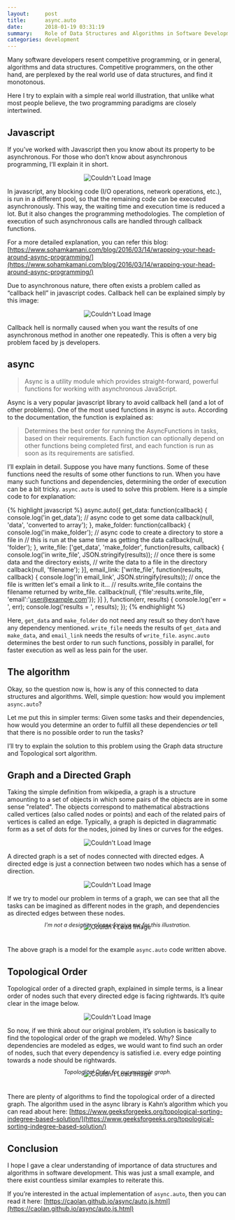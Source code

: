 ```yaml
---
layout:     post
title:      async.auto
date:       2018-01-19 03:31:19
summary:    Role of Data Structures and Algorithms in Software Development.
categories: development
---
```


Many software developers resent competitive programming, or in general, algorithms and data structures. Competitive programmers, on the other hand, are perplexed by the real world use of data structures, and find it monotonous.

Here I try to explain with a simple real world illustration, that unlike what most people believe, the two programming paradigms are closely intertwined.

## Javascript

If you’ve worked with Javascript then you know about its property to be asynchronous. For those who don’t know about asynchronous programming, I’ll explain it in short.

<center><img src="{{ site.baseurl }}/images/js-async.png" alt="Couldn't Load Image" /></center>

In javascript, any blocking code (I/O operations, network operations, etc.), is run in a different pool, so that the remaining code can be executed asynchronously. This way, the waiting time and execution time is reduced a lot. But it also changes the programming methodologies. The completion of execution of such asynchronous calls are handled through callback functions.

For a more detailed explanation, you can refer this blog: [https://www.sohamkamani.com/blog/2016/03/14/wrapping-your-head-around-async-programming/](https://www.sohamkamani.com/blog/2016/03/14/wrapping-your-head-around-async-programming/)


Due to asynchronous nature, there often exists a problem called as “callback hell” in javascript codes. Callback hell can be explained simply by this image:

<center><img src="{{ site.baseurl }}/images/callback-hell.jpg" alt="Couldn't Load Image" /></center>

Callback hell is normally caused when you want the results of one asynchronous method in another one repeatedly. This is often a very big problem faced by js developers.

## async

> Async is a utility module which provides straight-forward, powerful functions for working with asynchronous JavaScript.

Async is a very popular javascript library to avoid callback hell (and a lot of other problems). One of the most used functions in async is `auto`. According to the documentation, the function is explained as:

> Determines the best order for running the AsyncFunctions in tasks, based on their requirements. Each function can optionally depend on other functions being completed first, and each function is run as soon as its requirements are satisfied.

I’ll explain in detail. Suppose you have many functions. Some of these functions need the results of some other functions to run. When you have many such functions and dependencies, determining the order of execution can be a bit tricky. `async.auto` is used to solve this problem. Here is a simple code to for explanation:

{% highlight javascript %}
async.auto({
    get_data: function(callback) {
        console.log('in get_data');
        // async code to get some data
        callback(null, 'data', 'converted to array');
    },
    make_folder: function(callback) {
        console.log('in make_folder');
        // async code to create a directory to store a file in
        // this is run at the same time as getting the data
        callback(null, 'folder');
    },
    write_file: ['get_data', 'make_folder', function(results, callback) {
        console.log('in write_file', JSON.stringify(results));
        // once there is some data and the directory exists,
        // write the data to a file in the directory
        callback(null, 'filename');
    }],
    email_link: ['write_file', function(results, callback) {
        console.log('in email_link', JSON.stringify(results));
        // once the file is written let's email a link to it...
        // results.write_file contains the filename returned by write_file.
        callback(null, {'file':results.write_file, 'email':'user@example.com'});
    }]
}, function(err, results) {
    console.log('err = ', err);
    console.log('results = ', results);
});
{% endhighlight %}

Here, `get_data` and `make_folder` do not need any result so they don’t have any dependency mentioned. `write_file` needs the results of `get_data` and `make_data`, and `email_link` needs the results of `write_file`. `async.auto` determines the best order to run such functions, possibly in parallel, for faster execution as well as less pain for the user.

## The algorithm

Okay, so the question now is, how is any of this connected to data structures and algorithms. Well, simple question: how would you implement `async.auto`?

Let me put this in simpler terms: Given some tasks and their dependencies, how would you determine an order to fulfill all these dependencies _or_ tell that there is no possible order to run the tasks?

I’ll try to explain the solution to this problem using the Graph data structure and Topological sort algorithm.

## Graph and a Directed Graph

Taking the simple definition from wikipedia, a graph is a structure amounting to a set of objects in which some pairs of the objects are in some sense "related". The objects correspond to mathematical abstractions called vertices (also called nodes or points) and each of the related pairs of vertices is called an edge. Typically, a graph is depicted in diagrammatic form as a set of dots for the nodes, joined by lines or curves for the edges.

<center><img src="{{ site.baseurl }}/images/graph.png" alt="Couldn't Load Image" /></center>

A directed graph is a set of nodes connected with directed edges. A directed edge is just a connection between two nodes which has a sense of direction.

<center><img src="{{ site.baseurl }}/images/directed-graph.png" alt="Couldn't Load Image" /></center>

If we try to model our problem in terms of a graph, we can see that all the tasks can be imagined as different nodes in the graph, and dependencies as directed edges between these nodes.

<center><img src="{{ site.baseurl }}/images/example-graph.png" alt="Couldn't Load Image" /></center>
<center style="font-size: 0.9em; margin-bottom: 40px; margin-top: -20px;"><i>I'm not a designer, please forgive me for this illustration.</i></center>

The above graph is a model for the example `async.auto` code written above.

## Topological Order

Topological order of a directed graph, explained in simple terms, is a linear order of nodes such that every directed edge is facing rightwards. It’s quite clear in the image below.

<center><img src="{{ site.baseurl }}/images/topological.png" alt="Couldn't Load Image" /></center>

So now, if we think about our original problem, it’s solution is basically to find the topological order of the graph we modeled.
Why? Since dependencies are modeled as edges, we would want to find such an order of nodes, such that every dependency is satisfied i.e. every edge pointing towards a node should be rightwards.

<center><img src="{{ site.baseurl }}/images/example-topological.png" alt="Couldn't Load Image" /></center>
<center style="font-size: 0.9em; margin-bottom: 40px; margin-top: -20px;"><i>Topological Order for our example graph.</i></center>

There are plenty of algorithms to find the topological order of a directed graph. The algorithm used in the async library is Kahn’s algorithm which you can read about here: [https://www.geeksforgeeks.org/topological-sorting-indegree-based-solution/](https://www.geeksforgeeks.org/topological-sorting-indegree-based-solution/)

## Conclusion

I hope I gave a clear understanding of importance of data structures and algorithms in software development. This was just a small example, and there exist countless similar examples to reiterate this.

If you’re interested in the actual implementation of `async.auto`, then you can read it here: [https://caolan.github.io/async/auto.js.html](https://caolan.github.io/async/auto.js.html)
